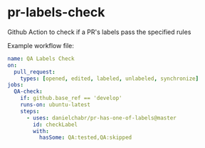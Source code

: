 # pr-labels-check
Github Action to check if a PR's labels pass the specified rules

Example workflow file:
```yml
name: QA Labels Check
on:
  pull_request:
    types: [opened, edited, labeled, unlabeled, synchronize]
jobs:
  QA-check:
    if: github.base_ref == 'develop'
    runs-on: ubuntu-latest
    steps:
      - uses: danielchabr/pr-has-one-of-labels@master
        id: checkLabel
        with:
          hasSome: QA:tested,QA:skipped
```
